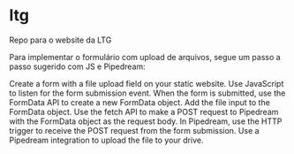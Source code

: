 # ltg
Repo para o website da LTG


Para implementar o formulário com upload de arquivos, segue um passo a passo sugerido com JS e Pipedream:

Create a form with a file upload field on your static website.
Use JavaScript to listen for the form submission event.
When the form is submitted, use the FormData API to create a new FormData object.
Add the file input to the FormData object.
Use the fetch API to make a POST request to Pipedream with the FormData object as the request body.
In Pipedream, use the HTTP trigger to receive the POST request from the form submission.
Use a Pipedream integration to upload the file to your drive.